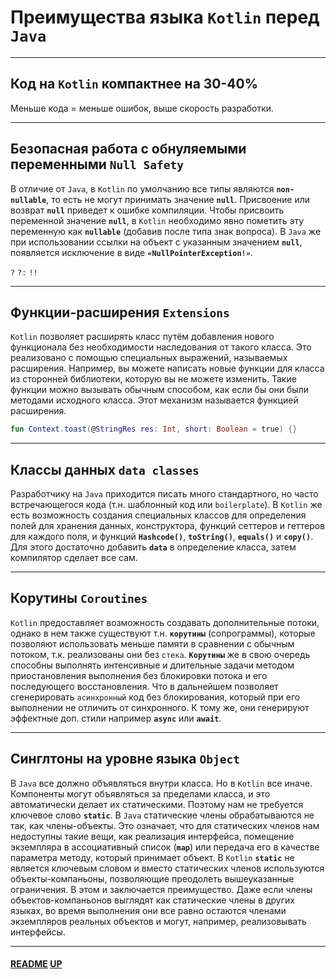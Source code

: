 # Преимущества языка `Kotlin` перед `Java`
<a name="up"></a>

---

## Код на `Kotlin` компактнее на 30-40%

Меньше кода = меньше ошибок, выше скорость разработки.

---

## Безопасная работа с обнуляемыми переменными **`Null Safety`**

В отличие от `Java`, в `Kotlin` по умолчанию все типы являются **`non-nullable`**, то есть не могут принимать значение **`null`**. 
Присвоение или возврат **`null`** приведет к ошибке компиляции. 
Чтобы присвоить переменной значение **`null`**, в `Kotlin` необходимо явно пометить эту переменную как **`nullable`** (добавив после типа знак вопроса). 
В `Java` же при использовании ссылки на объект с указанным значением **`null`**, появляется исключение в виде **`«NullPointerException!»`**.

`?` `?:` `!!`

---

## Функции-расширения **`Extensions`**

`Kotlin` позволяет расширять класс путём добавления нового функционала без необходимости наследования от такого класса. 
Это реализовано с помощью специальных выражений, называемых расширения. 
Например, вы можете написать новые функции для класса из сторонней библиотеки, которую вы не можете изменить. Такие функции можно вызывать обычным способом, как если бы они были методами исходного класса. Этот механизм называется функцией расширения.

```kotlin
fun Context.toast(@StringRes res: Int, short: Boolean = true) {}
```

---

## Классы данных **`data classes`**

Разработчику на `Java` приходится писать много стандартного, но часто встречающегося кода (т.н. шаблонный код или `boilerplate`).
В `Kotlin` же есть возможность создания специальных классов для определения полей для хранения данных, конструктора, функций сеттеров и геттеров для каждого поля, и функций **`Hashcode()`**, **`toString()`**, **`equals()`** и **`copy()`**. 
Для этого достаточно добавить **`data`** в определение класса, затем компилятор сделает все сам.

---

## Корутины **`Coroutines`**

`Kotlin` предоставляет возможность создавать дополнительные потоки, однако в нем также существуют т.н. **`корутины`** (сопрограммы), которые позволяют использовать меньше памяти в сравнении с обычным потоком, т.к. реализованы они без `стека`. 
**`Корутины`** же в свою очередь способны выполнять интенсивные и длительные задачи методом приостановления выполнения без блокировки потока и его последующего восстановления. 
Что в дальнейшем позволяет сгенерировать `асинхронный` код без блокирования, который при его выполнении не отличить от синхронного. К тому же, они генерируют эффектные доп. стили например **`async`** или **`await`**.

---

## Синглтоны на уровне языка **`Object`**

В `Java` все должно объявляться внутри класса. Но в `Kotlin` все иначе. Компоненты могут объявляться за пределами класса, и это автоматически делает их статическими.
Поэтому нам не требуется ключевое слово **`static`**. В `Java` статические члены обрабатываются не так, как члены-объекты. 
Это означает, что для статических членов нам недоступны такие вещи, как реализация интерфейса, помещение экземпляра в ассоциативный список (**`map`**) или передача его в качестве параметра методу, который принимает объект. 
В `Kotlin` **`static`** не является ключевым словом и вместо статических членов используются объекты-компаньоны, позволяющие преодолеть вышеуказанные ограничения. В этом и заключается преимущество.
Даже если члены объектов-компаньонов выглядят как статические члены в других языках, во время выполнения они все равно остаются членами экземпляров реальных объектов и могут, например, реализовывать интерфейсы.

---

#### [README](README.md) [UP](#up)
